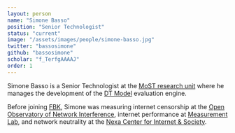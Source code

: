 ```yaml
---
layout: person
name: "Simone Basso"
position: "Senior Technologist"
status: "current"
image: "/assets/images/people/simone-basso.jpg"
twitter: "bassosimone"
github: "bassosimone"
scholar: "f_TerfgAAAAJ"
order: 1
---
```


Simone Basso is a Senior Technologist at the [MoST research
unit](/) where he manages the development of the
[DT Model](https://github.com/fbk-most/dt-model) evaluation engine.

Before joining [FBK](https://www.fbk.eu/), Simone was measuring
internet censorship at the [Open Observatory of Network Interference](
https://ooni.org/), internet performance at [Measurement Lab](
https://www.measurementlab.net/), and network neutrality at the
[Nexa Center for Internet & Society](https://nexa.polito.it/).
